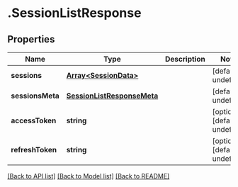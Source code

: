# .SessionListResponse

## Properties

Name | Type | Description | Notes
------------ | ------------- | ------------- | -------------
**sessions** | [**Array&lt;SessionData&gt;**](SessionData.md) |  | [default to undefined]
**sessionsMeta** | [**SessionListResponseMeta**](SessionListResponseMeta.md) |  | [default to undefined]
**accessToken** | **string** |  | [optional] [default to undefined]
**refreshToken** | **string** |  | [optional] [default to undefined]


[[Back to API list]](../README.md#documentation-for-api-endpoints) [[Back to Model list]](../README.md#documentation-for-models) [[Back to README]](../README.md)
